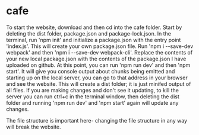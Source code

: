# cafe
To start the website, download and then cd into the cafe folder. Start by deleting the dist folder, package.json and package-lock.json. In the terminal, run 'npm init' and initialize a package.json with the entry point 'index.js'. This will create your own package.json file.  Run 'npm i --save-dev webpack' and then 'npm i --save-dev webpack-cli'. Replace the contents of your new local package.json with the contents of the package.json I have uploaded on github. At this point, you can run 'npm run dev' and then 'npm start'. It will give you console output about chunks being emitted and starting up on the local server, you can go to that address in your browser and see the website. This will create a dist folder; it is just minifed output of all files. If you are making changes and don't see it updating, to kill the server you can run ctrl+c in the terminal window, then deleting the dist folder and running 'npm run dev' and 'npm start' again will update any changes. 

The file structure is important here- changing the file structure in any way will break the website. 
